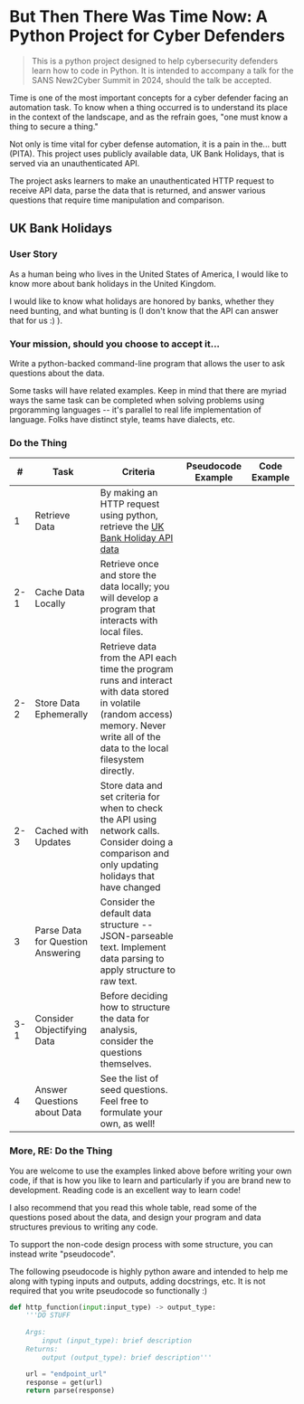 # But Then There Was Time Now: A Python Project for Cyber Defenders
>This is a python project designed to help cybersecurity defenders learn how to code in Python. It is intended to accompany a talk for the SANS New2Cyber Summit in 2024, should the talk be accepted.

Time is one of the most important concepts for a cyber defender facing an automation task. To know when a thing occurred is to understand its place in the context of the landscape, and as the refrain goes, "one must know a thing to secure a thing."

Not only is time vital for cyber defense automation, it is a pain in the... butt (PITA). This project uses publicly available data, UK Bank Holidays, that is served via an unauthenticated API.

The project asks learners to make an unauthenticated HTTP request to receive API data, parse the data that is returned, and answer various questions that require time manipulation and comparison.

## UK Bank Holidays

### User Story

As a human being who lives in the United States of America, I would like to know more about bank holidays in the United Kingdom. 

I would like to know what holidays are honored by banks, whether they need bunting, and what bunting is (I don't know that the API can answer that for us :) ). 

### Your mission, should you choose to accept it...

Write a python-backed command-line program that allows the user to ask questions about the data.

Some tasks will have related examples. Keep in mind that there are myriad ways the same task can be completed when solving problems using prgoramming languages -- it's parallel to real life implementation of language. Folks have distinct style, teams have dialects, etc.

### Do the Thing

| # | Task | Criteria | Pseudocode Example | Code Example | 
| -- | -- | -- | -- | -- |
| 1 | Retrieve Data | By making an HTTP request using python, retrieve the [UK Bank Holiday API data](https://www.gov.uk/bank-holidays.json) | | |
| 2-1 | Cache Data Locally | Retrieve once and store the data locally; you will develop a program that interacts with local files. | | |
| 2-2 | Store Data Ephemerally | Retrieve data from the API each time the program runs and interact with data stored in volatile (random access) memory. Never write all of the data to the local filesystem directly. | | |
| 2-3 | Cached with Updates | Store data and set criteria for when to check the API using network calls. Consider doing a comparison and only updating holidays that have changed | | |
| 3 | Parse Data for Question Answering | Consider the default data structure -- JSON-parseable text. Implement data parsing to apply structure to raw text. | | |
| 3-1 | Consider Objectifying Data | Before deciding how to structure the data for analysis, consider the questions themselves. | | |
| 4 | Answer Questions about Data | See the list of seed questions. Feel free to formulate your own, as well! | | |

### More, RE: Do the Thing

You are welcome to use the examples linked above before writing your own code, if that is how you like to learn and particularly if you are brand new to development. Reading code is an excellent way to learn code!

I also recommend that you read this whole table, read some of the questions posed about the data, and design your program and data structures previous to writing any code. 

To support the non-code design process with some structure, you can instead write "pseudocode". 

The following pseudocode is highly python aware and intended to help me along with typing inputs and outputs, adding docstrings, etc. It is not required that you write pseudocode so functionally :)

```python
def http_function(input:input_type) -> output_type:
    '''DO STUFF
    
    Args:
        input (input_type): brief description
    Returns:
        output (output_type): brief description'''

    url = "endpoint_url"
    response = get(url)
    return parse(response)
```